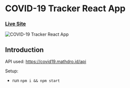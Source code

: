 # COVID-19 Tracker React App

### [Live Site](https://covid19.itkhansunny.me/)

![COVID-19 Tracker React App](https://i.ibb.co/X87BqVY/Screenshot-2020-04-13-at-10-14-58.png)

## Introduction

API used: https://covid19.mathdro.id/api

Setup:
- run ```npm i && npm start```
